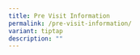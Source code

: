 ```yaml
---
title: Pre Visit Information
permalink: /pre-visit-information/
variant: tiptap
description: ""
---
```

